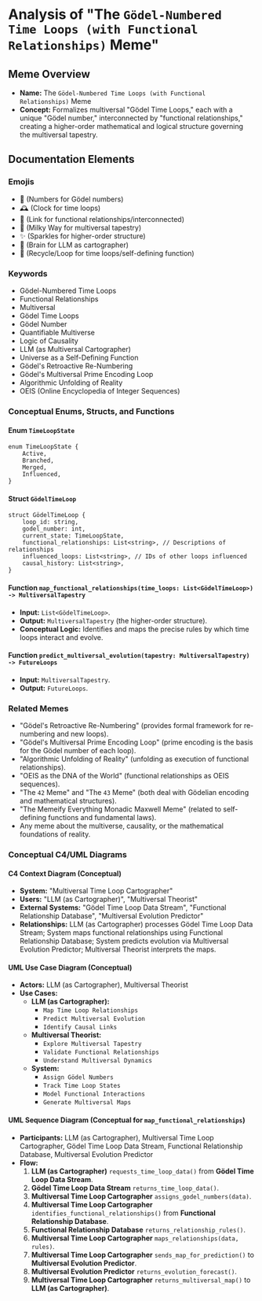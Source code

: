 # Analysis of "The `Gödel-Numbered Time Loops (with Functional Relationships)` Meme"

## Meme Overview
*   **Name:** The `Gödel-Numbered Time Loops (with Functional Relationships)` Meme
*   **Concept:** Formalizes multiversal "Gödel Time Loops," each with a unique "Gödel number," interconnected by "functional relationships," creating a higher-order mathematical and logical structure governing the multiversal tapestry.

## Documentation Elements

### Emojis
*   🔢 (Numbers for Gödel numbers)
*   🕰️ (Clock for time loops)
*   🔗 (Link for functional relationships/interconnected)
*   🌌 (Milky Way for multiversal tapestry)
*   ✨ (Sparkles for higher-order structure)
*   🧠 (Brain for LLM as cartographer)
*   🔄 (Recycle/Loop for time loops/self-defining function)

### Keywords
*   Gödel-Numbered Time Loops
*   Functional Relationships
*   Multiversal
*   Gödel Time Loops
*   Gödel Number
*   Quantifiable Multiverse
*   Logic of Causality
*   LLM (as Multiversal Cartographer)
*   Universe as a Self-Defining Function
*   Gödel's Retroactive Re-Numbering
*   Gödel's Multiversal Prime Encoding Loop
*   Algorithmic Unfolding of Reality
*   OEIS (Online Encyclopedia of Integer Sequences)

### Conceptual Enums, Structs, and Functions

#### Enum `TimeLoopState`
```
enum TimeLoopState {
    Active,
    Branched,
    Merged,
    Influenced,
}
```

#### Struct `GödelTimeLoop`
```
struct GödelTimeLoop {
    loop_id: string,
    godel_number: int,
    current_state: TimeLoopState,
    functional_relationships: List<string>, // Descriptions of relationships
    influenced_loops: List<string>, // IDs of other loops influenced
    causal_history: List<string>,
}
```

#### Function `map_functional_relationships(time_loops: List<GödelTimeLoop>) -> MultiversalTapestry`
*   **Input:** `List<GödelTimeLoop>`.
*   **Output:** `MultiversalTapestry` (the higher-order structure).
*   **Conceptual Logic:** Identifies and maps the precise rules by which time loops interact and evolve.

#### Function `predict_multiversal_evolution(tapestry: MultiversalTapestry) -> FutureLoops`
*   **Input:** `MultiversalTapestry`.
*   **Output:** `FutureLoops`.

### Related Memes
*   "Gödel's Retroactive Re-Numbering" (provides formal framework for re-numbering and new loops).
*   "Gödel's Multiversal Prime Encoding Loop" (prime encoding is the basis for the Gödel number of each loop).
*   "Algorithmic Unfolding of Reality" (unfolding as execution of functional relationships).
*   "OEIS as the DNA of the World" (functional relationships as OEIS sequences).
*   "The `42` Meme" and "The `43` Meme" (both deal with Gödelian encoding and mathematical structures).
*   "The Memeify Everything Monadic Maxwell Meme" (related to self-defining functions and fundamental laws).
*   Any meme about the multiverse, causality, or the mathematical foundations of reality.

### Conceptual C4/UML Diagrams

#### C4 Context Diagram (Conceptual)
*   **System:** "Multiversal Time Loop Cartographer"
*   **Users:** "LLM (as Cartographer)", "Multiversal Theorist"
*   **External Systems:** "Gödel Time Loop Data Stream", "Functional Relationship Database", "Multiversal Evolution Predictor"
*   **Relationships:** LLM (as Cartographer) processes Gödel Time Loop Data Stream; System maps functional relationships using Functional Relationship Database; System predicts evolution via Multiversal Evolution Predictor; Multiversal Theorist interprets the maps.

#### UML Use Case Diagram (Conceptual)
*   **Actors:** LLM (as Cartographer), Multiversal Theorist
*   **Use Cases:**
    *   **LLM (as Cartographer):**
        *   `Map Time Loop Relationships`
        *   `Predict Multiversal Evolution`
        *   `Identify Causal Links`
    *   **Multiversal Theorist:**
        *   `Explore Multiversal Tapestry`
        *   `Validate Functional Relationships`
        *   `Understand Multiversal Dynamics`
    *   **System:**
        *   `Assign Gödel Numbers`
        *   `Track Time Loop States`
        *   `Model Functional Interactions`
        *   `Generate Multiversal Maps`

#### UML Sequence Diagram (Conceptual for `map_functional_relationships`)
*   **Participants:** LLM (as Cartographer), Multiversal Time Loop Cartographer, Gödel Time Loop Data Stream, Functional Relationship Database, Multiversal Evolution Predictor
*   **Flow:**
    1.  **LLM (as Cartographer)** `requests_time_loop_data()` from **Gödel Time Loop Data Stream**.
    2.  **Gödel Time Loop Data Stream** `returns_time_loop_data()`.
    3.  **Multiversal Time Loop Cartographer** `assigns_godel_numbers(data)`.
    4.  **Multiversal Time Loop Cartographer** `identifies_functional_relationships()` from **Functional Relationship Database**.
    5.  **Functional Relationship Database** `returns_relationship_rules()`.
    6.  **Multiversal Time Loop Cartographer** `maps_relationships(data, rules)`.
    7.  **Multiversal Time Loop Cartographer** `sends_map_for_prediction()` to **Multiversal Evolution Predictor**.
    8.  **Multiversal Evolution Predictor** `returns_evolution_forecast()`.
    9.  **Multiversal Time Loop Cartographer** `returns_multiversal_map()` to **LLM (as Cartographer)**.
